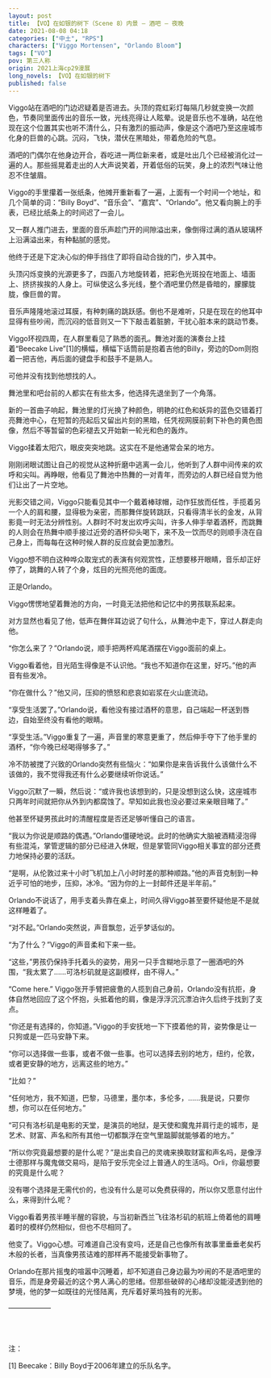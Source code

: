 ```yaml
---
layout: post
title: 【VO】在如银的树下（Scene 8）内景 — 酒吧 — 夜晚
date: 2021-08-08 04:18
categories: ["中土", "RPS"]
characters: ["Viggo Mortensen", "Orlando Bloom"]
tags: ["VO"]
pov: 第三人称
origin: 2021上海cp29漫展
long_novels: 【VO】在如银的树下
published: false
---
```


Viggo站在酒吧的门边迟疑着是否进去。头顶的霓虹彩灯每隔几秒就变换一次颜色，节奏同里面传出的音乐一致，光线亮得让人眩晕。说是音乐也不准确，站在他现在这个位置其实也听不清什么，只有激烈的振动声，像是这个酒吧乃至这座城市化身的巨兽的心跳。沉闷，飞快，潜伏在黑暗处，带着危险的气息。

酒吧的门偶尔在他身边开合，吞吃进一两位新来者，或是吐出几个已经被消化过一遍的人。那些摇晃着走出的人大声说笑着，开着低俗的玩笑，身上的浓烈气味让他忍不住皱眉。

Viggo的手里攥着一张纸条，他摊开重新看了一遍，上面有一个时间一个地址，和几个简单的词：“Billy Boyd”、“音乐会”、“嘉宾”、“Orlando”。他又看向腕上的手表，已经比纸条上的时间迟了一会儿。

又一群人推门进去，里面的音乐声趁门开的间隙溢出来，像倒得过满的酒从玻璃杯上沿满溢出来，有种黏腻的感觉。

他终于还是下定决心似的伸手挡住了即将自动合拢的门，步入其中。

头顶闪烁变换的光源更多了，四面八方地旋转着，把彩色光斑投在地面上、墙面上、挤挤挨挨的人身上。可纵使这么多光线，整个酒吧里仍然是昏暗的，朦朦胧胧，像巨兽的胃。

音乐声隆隆地滚过耳膜，有种刺痛的跳跃感。倒也不是难听，只是在现在的他耳中显得有些吵闹，而沉闷的低音则又一下下敲击着脏腑，干扰心脏本来的跳动节奏。

Viggo环视四周，在人群里看见了熟悉的面孔。舞池对面的演奏台上挂着“Beecake Live”[1]的横幅，横幅下话筒前是抱着吉他的Billy，旁边的Dom则抱着一把吉他，再后面的键盘手和鼓手不是熟人。

可他并没有找到他想找的人。

舞池里和吧台前的人都实在有些太多，他选择先退坐到了一个角落。

新的一首曲子响起，舞池里的灯光换了种颜色，明艳的红色和妖异的蓝色交错着打亮舞池中心，在短暂的亮起后又留出片刻的黑暗，任凭视网膜前剩下补色的黄色图像，然后不等暂留的色彩褪去又开始新一轮光和色的轰炸。

Viggo揉着太阳穴，眼皮突突地跳。这实在不是他通常会呆的地方。

刚刚闭眼试图让自己的视觉从这种折磨中逃离一会儿，他听到了人群中间传来的欢呼和尖叫。再睁眼，他看见了舞池中热舞的一对青年，而旁边的人群已经自觉为他们让出了一片空地。

光影交错之间，Viggo只能看见其中一个戴着棒球帽，动作狂放而任性，手揽着另一个人的肩和腰，显得极为亲密，而那舞伴旋转跳跃，只看得清半长的金发，从背影竟一时无法分辨性别。人群时不时发出欢呼尖叫，许多人伸手举着酒杯，而跳舞的人则会在热舞中顺手接过近旁的酒杯仰头喝下，来不及一饮而尽的则顺手浇在自己身上，而每每在这种时候人群的反应就会更加激烈。

Viggo想不明白这种哗众取宠式的表演有何观赏性，正想要移开眼睛，音乐却正好停了，跳舞的人转了个身，炫目的光照亮他的面庞。

正是Orlando。

Viggo愣愣地望着舞池的方向，一时竟无法把他和记忆中的男孩联系起来。

对方显然也看见了他，低声在舞伴耳边说了句什么，从舞池中走下，穿过人群走向他。

“你怎么来了？”Orlando说，顺手把两杯鸡尾酒摆在Viggo面前的桌上。

Viggo看着他，目光陌生得像是不认识他。“我也不知道你在这里，好巧。”他的声音有些发冷。

“你在做什么？”他又问，压抑的愤怒和悲哀如岩浆在火山底流动。

“享受生活罢了。”Orlando说，看他没有接过酒杯的意思，自己端起一杯送到唇边，自始至终没有看他的眼睛。

“享受生活。”Viggo重复了一遍，声音里的寒意更重了，然后伸手夺下了他手里的酒杯，“你今晚已经喝得够多了。”

冷不防被搅了兴致的Orlando突然有些恼火：“如果你是来告诉我什么该做什么不该做的，我不觉得我还有什么必要继续听你说话。”

Viggo沉默了一瞬，然后说：“或许我也该想到的，只是没想到这么快，这座城市只两年时间就把你从外到内都腐蚀了。早知如此我也没必要过来亲眼目睹了。”

他甚至怀疑男孩此时的清醒程度是否还足够听懂自己的语言。

“我以为你说是顺路的偶遇。”Orlando僵硬地说。此时的他确实大脑被酒精浸泡得有些混沌，掌管逻辑的部分已经进入休眠，但是掌管同Viggo相关事宜的部分还费力地保持必要的活跃。

“是啊，从伦敦过来十小时飞机加上八小时时差的那种顺路。”他的声音克制到一种近乎可怕的地步，压抑，冰冷。“因为你的上一封邮件还是半年前。”

Orlando不说话了，用手支着头靠在桌上，时间久得Viggo甚至要怀疑他是不是就这样睡着了。

“对不起。”Orlando突然说，声音飘忽，近乎梦话似的。

“为了什么？”Viggo的声音柔和下来一些。

“这些，”男孩仍保持手托着头的姿势，用另一只手含糊地示意了一圈酒吧的外围，“我太累了……可洛杉矶就是这副模样，由不得人。”

“Come here.” Viggo张开手臂把疲惫的人揽到自己身前，Orlando没有抗拒，身体自然地回应了这个怀抱，头抵着他的肩，像是浮浮沉沉漂泊许久后终于找到了支点。

“你还是有选择的，你知道。”Viggo的手安抚地一下下摸着他的背，姿势像是让一只狗或是一匹马安静下来。

“你可以选择做一些事，或者不做一些事。也可以选择去别的地方，纽约，伦敦，或者更安静的地方，远离这些的地方。”

“比如？”

“任何地方，我不知道，巴黎，马德里，墨尔本，多伦多，……我是说，只要你想，你可以在任何地方。”

“可只有洛杉矶是电影的天堂，是演员的地狱，是天使和魔鬼并肩行走的城市，是艺术、财富、声名和所有其他一切都飘浮在空气里踮脚就能够着的地方。”

“所以你究竟最想要的是什么呢？”是出卖自己的灵魂来换取财富和声名吗，是像浮士德那样与魔鬼做交易吗，是陷于安乐完全过上普通人的生活吗。Orli，你最想要的究竟是什么呢？

没有哪个选择是无需代价的，也没有什么是可以免费获得的，所以你又愿意付出什么，来得到什么呢？

Viggo看着男孩半睡半醒的容貌，与当初新西兰飞往洛杉矶的航班上倚着他的肩睡着时的模样仍然相似，但也不尽相同了。

他变了。Viggo心想。可难道自己没有变吗，还是自己也像所有故事里垂垂老矣朽木般的长者，当真像男孩诘难的那样再不能接受新事物了。

Orlando在那片摇曳的喧嚣中沉睡着，却不知道自己身边最为吵闹的不是酒吧里的音乐，而是身旁最近的这个男人满心的思绪。但那些破碎的心绪却没能浸透到他的梦境，他的梦一如既往的光怪陆离，充斥着好莱坞独有的光影。

——————

<br><br>


注：

[1] Beecake：Billy Boyd于2006年建立的乐队名字。
